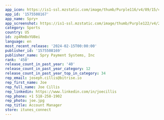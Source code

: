 ```yaml
---
app_icon: https://is1-ssl.mzstatic.com/image/thumb/Purple116/v4/89/15/ca/8915ca6e-7547-6f54-d294-46260d55e653/AppIcon-1x_U007ephone-0-0-85-220-0.png/1024x1024bb.png
app_id: '1575508167'
app_name: Spry+
app_screenshot: https://is1-ssl.mzstatic.com/image/thumb/Purple122/v4/25/74/28/257428b3-8301-bdd8-5be4-364f4d6b1d07/a5068d20-52e4-41ca-b4e2-ebd0acc98d12_1255.jpg/1242x2688bb.png
category: Sports
country: US
id: zg4RmBxYU8ei
language: en
most_recent_release: '2024-02-15T00:00:00'
publisher_id: '1575508169'
publisher_name: Spry Payment Systems, Inc
rank: '450'
release_count_in_past_year: '40'
release_count_in_past_year_category: 12
release_count_in_past_year_top_in_category: 34
rep_email: joseph.cillis@bitrise.io
rep_first_name: Joe
rep_full_name: Joe Cillis
rep_linkedin: https://www.linkedin.com/in/joecillis
rep_phone: +1 518-258-1902
rep_photo: joe.jpg
rep_title: Account Manager
store: itunes_connect
---
```

